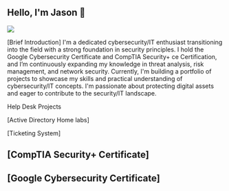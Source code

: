 ## Hello, I'm Jason 👋
<a href="https://linkedin.com/in/jason-ling-a23a522a3"><img src="https://img.shields.io/badge/-LinkedIn-0072b1?&style=for-the-badge&logo=linkedin&logoColor=white" /></a> 

[Brief Introduction]
I'm a dedicated cybersecurity/IT enthusiast transitioning into the field with a strong foundation in security principles. I hold the Google Cybersecurity Certificate and CompTIA Security+ ce Certification, and I’m continuously expanding my knowledge in threat analysis, risk management, and network security. Currently, I'm building a portfolio of projects to showcase my skills and practical understanding of cybersecurity/IT concepts. I'm passionate about protecting digital assets and eager to contribute to the security/IT landscape.

Help Desk Projects

[Active Directory Home labs]

[Ticketing System]

<h2>[CompTIA Security+ Certificate]</h2>

<h2>[Google Cybersecurity Certificate]</h2>
